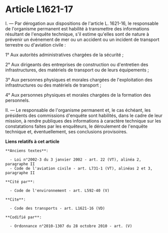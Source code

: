 # Article L1621-17

I. ― Par dérogation aux dispositions de l'article L. 1621-16, le responsable de l'organisme permanent est habilité à
transmettre des informations résultant de l'enquête technique, s'il estime qu'elles sont de nature à prévenir un événement de
mer ou un accident ou un incident de transport terrestre ou d'aviation civile : 

1° Aux autorités administratives chargées de la sécurité ; 

2° Aux dirigeants des entreprises de construction ou d'entretien des infrastructures, des matériels de transport ou de leurs
équipements ; 

3° Aux personnes physiques et morales chargées de l'exploitation des infrastructures ou des matériels de transport ; 

4° Aux personnes physiques et morales chargées de la formation des personnels. 

II. ― Le responsable de l'organisme permanent et, le cas échéant, les présidents des commissions d'enquête sont habilités,
dans le cadre de leur mission, à rendre publiques des informations à caractère technique sur les constatations faites par les
enquêteurs, le déroulement de l'enquête technique et, éventuellement, ses conclusions provisoires.

**Liens relatifs à cet article**

	**Anciens textes**:

	  - Loi n°2002-3 du 3 janvier 2002 - art. 22 (VT), alinéa 2, paragraphe II
	  - Code de l'aviation civile - art. L731-1 (VT), alinéas 2 et 3, paragraphe II

	**Cité par**:

	  - Code de l'environnement - art. L592-40 (V)

	**Cite**:

	  - Code des transports - art. L1621-16 (VD)

	**Codifié par**:

	  - Ordonnance n°2010-1307 du 28 octobre 2010 - art. (V)
